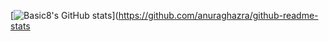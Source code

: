 
[![Basic8's GitHub stats](https://github-readme-stats.vercel.app/api?username=Basic8&theme=radical)](https://github.com/anuraghazra/github-readme-stats
